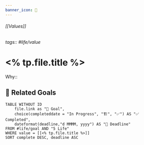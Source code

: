 ```yaml
---
banner_icon: 💎
---
```

###### [[Values]]
###### tags:: #life/value
# <% tp.file.title %>

Why:: 

## 🎯 Related Goals
```dataview
TABLE WITHOUT ID
	file.link as "🎯 Goal",
	choice(completeddate = "In Progress", "🏗️", "✅") AS "✅ Completed",
	dateformat(deadline,"d MMMM, yyyy") AS "📅 Deadline"
FROM #life/goal AND "5 Life"
WHERE value = [[<% tp.file.title %>]]
SORT complete DESC, deadline ASC
```